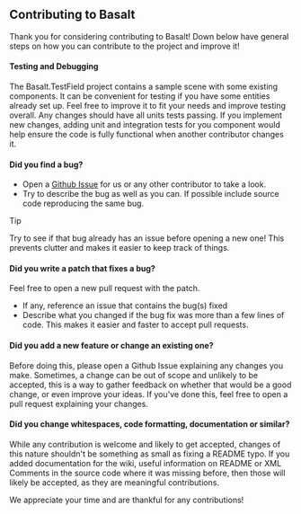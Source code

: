 ## Contributing to Basalt
Thank you for considering contributing to Basalt! Down below have general steps on how you can contribute to the project and improve it!

#### Testing and Debugging
The Basalt.TestField project contains a sample scene with some existing components. It can be convenient for testing if you have some entities already set up. Feel free to improve it to fit your needs and improve testing overall.
Any changes should have all units tests passing. If you implement new changes, adding unit and integration tests for you component would help ensure the code is fully functional when another contributor changes it.

#### Did you find a bug?
- Open a [Github Issue](https://github.com/thiagomvas/Basalt/issues/new) for us or any other contributor to take a look.
- Try to describe the bug as well as you can. If possible include source code reproducing the same bug.
> [!TIP]
> Try to see if that bug already has an issue before opening a new one! This prevents clutter and makes it easier to keep track of things.

#### Did you write a patch that fixes a bug?
Feel free to open a new pull request with the patch.
- If any, reference an issue that contains the bug(s) fixed
- Describe what you changed if the bug fix was more than a few lines of code. This makes it easier and faster to accept pull requests.

#### Did you add a new feature or change an existing one?
Before doing this, please open a Github Issue explaining any changes you make. Sometimes, a change can be out of scope and unlikely to be accepted, this is a way to gather feedback on whether that would be a good change, or even improve your ideas.
If you've done this, feel free to open a pull request explaining your changes.

#### Did you change whitespaces, code formatting, documentation or similar?
While any contribution is welcome and likely to get accepted, changes of this nature shouldn't be something as small as fixing a README typo. If you added documentation for the wiki, useful information on README or XML Comments in the source code where it was missing before, then those will likely be accepted, as they are meaningful contributions.

We appreciate your time and are thankful for any contributions!

